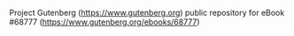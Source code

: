 Project Gutenberg (https://www.gutenberg.org) public repository for
eBook #68777 (https://www.gutenberg.org/ebooks/68777)
